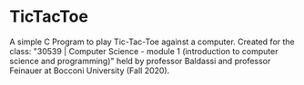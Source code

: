 # TicTacToe
A simple C Program to play Tic-Tac-Toe against a computer. Created for the class: "30539 | Computer Science - module 1 (introduction to computer science and programming)" held by professor Baldassi and professor Feinauer at Bocconi University (Fall 2020).
